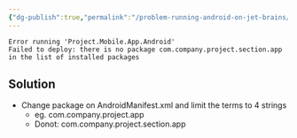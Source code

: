 ```yaml
---
{"dg-publish":true,"permalink":"/problem-running-android-on-jet-brains/"}
---
```



	Error running 'Project.Mobile.App.Android'
	Failed to deploy: there is no package com.company.project.section.app in the list of installed packages

## Solution
- Change package on AndroidManifest.xml and limit the terms to 4 strings
	- eg. com.company.project.app
	- Donot: com.company.project.section.app
